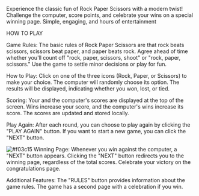 Experience the classic fun of Rock Paper Scissors with a modern twist! Challenge the computer, score points, and celebrate your wins on a special winning page. Simple, engaging, and hours of entertainment

HOW TO PLAY

Game Rules:
The basic rules of Rock Paper Scissors are that rock beats scissors, scissors beat paper, and paper beats rock.
Agree ahead of time whether you'll count off "rock, paper, scissors, shoot" or "rock, paper, scissors."
Use the game to settle minor decisions or play for fun.

How to Play:
Click on one of the three icons (Rock, Paper, or Scissors) to make your choice.
The computer will randomly choose its option.
The results will be displayed, indicating whether you won, lost, or tied.

Scoring:
Your and the computer's scores are displayed at the top of the screen.
Wins increase your score, and the computer's wins increase its score.
The scores are updated and stored locally.

Play Again:
After each round, you can choose to play again by clicking the "PLAY AGAIN" button.
If you want to start a new game, you can click the "NEXT" button.

![#f03c15](https://placehold.co/15x15/f03c15/f03c15.png) Winning Page:
Whenever you win against the computer, a "NEXT" button appears.
Clicking the "NEXT" button redirects you to the winning page, regardless of the total scores.
Celebrate your victory on the congratulations page.

Additional Features:
The "RULES" button provides information about the game rules.
The game has a second page with a celebration if you win.
